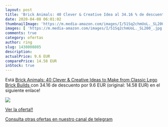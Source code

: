 ```yaml
---
layout: post
title: 'Brick Animals: 40 Clever & Creative Idea al 34.16 % de descuento'
date: 2020-04-08 06:01:02
thumbnailImage: 'https://m.media-amazon.com/images/I/51Sq2chmUoL._SL200_.jpg'
images: [ 'https://m.media-amazon.com/images/I/51Sq2chmUoL._SL200_.jpg' ]
comments: true
category: ofertas
author: ring
slug: 1438008805
description:
actualPrice: 9.6 EUR
comparePrice: 14.58 EUR
inStock: true
---
```


Está [Brick Animals: 40 Clever & Creative Ideas to Make from Classic Lego  Brick Builds ](https://www.amazon.es/dp/1438008805/?tag=redken-21) con 34.16 de descuento por 9.6 EUR (original: 14.58 EUR) en el siguiente enlace!

[![](https://m.media-amazon.com/images/I/51Sq2chmUoL._SL200_.jpg)](https://www.amazon.es/dp/1438008805/?tag=redken-21)

[Ver la oferta!!](https://www.amazon.es/dp/1438008805/?tag=redken-21)

[Consulta otras ofertas en nuestro canal de telegram](https://t.me/s/ofertas25)
